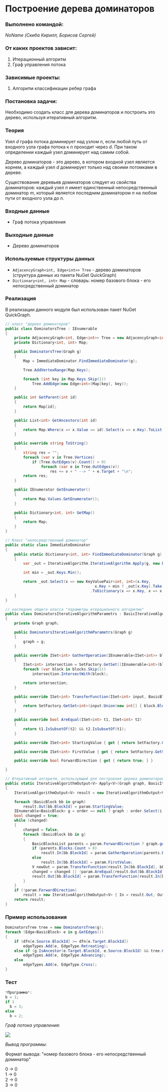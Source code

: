 # Построение дерева доминаторов

### Выполнено командой:
*NoName (Скиба Кирилл, Борисов Сергей)*

### От каких проектов зависит:
1. Итерационный алгоритм
2. Граф управления потока

### Зависимые проекты:
1. Алгоритм классификации ребер графа

### Постановка задачи:
Необходимо создать класс для дерева доминаторов и построить это дерево, используя итеративный алгоритм.

### Теория
Узел *d* графа потока доминирует над узлом *n*, если любой путь от входного узла графа потока к *n* проходит через *d*.
При таком определении каждый узел доминирует над самим собой.

Дерево доминаторов - это дерево, в котором входной узел является корнем, а каждый узел *d* доминирует только над своими потомками в дереве.

Существование деревьев доминаторов следует из свойства доминаторов: каждый узел *n* имеет единственный непосредственный доминатор *m*, который является
последним доминатором *n* на любом пути от входного узла до *n*.

### Входные данные
- Граф потока управления

### Выходные данные
- Дерево доминаторов


### Используемые структуры данных
- `AdjacencyGraph<int, Edge<int>> Tree` - дерево доминаторов (структура данных из пакета NuGet QuickGraph)
- `Dictionary<int, int> Map` - словарь: номер базового блока - его непосредственный доминатор

### Реализация

В реализации данного модуля был использован пакет NuGet QuickGraph.

```cs
// класс "дерево доминаторов"
public class DominatorsTree : IEnumerable
{
    private AdjacencyGraph<int, Edge<int>> Tree = new AdjacencyGraph<int, Edge<int>>();
    private Dictionary<int, int> Map;

    public DominatorsTree(Graph g)
    {
        Map = ImmediateDominator.FindImmediateDominator(g);

        Tree.AddVertexRange(Map.Keys);

        foreach (int key in Map.Keys.Skip(1))
            Tree.AddEdge(new Edge<int>(Map[key], key));
    }

    public int GetParent(int id)
    {
        return Map[id];
    }

    public List<int> GetAncestors(int id)
    {
        return Map.Where(x => x.Value == id).Select(x => x.Key).ToList();
    }

    public override string ToString()
    {
        string res = "";
        foreach (var v in Tree.Vertices)
            if (Tree.OutEdges(v).Count() > 0)
                foreach (var e in Tree.OutEdges(v))
                    res += v + " --> " + e.Target + "\n";
        return res;
    }

    public IEnumerator GetEnumerator()
    {
        return Map.Values.GetEnumerator();
    }

    public Dictionary<int, int> GetMap()
    {
        return Map;
    }
}

// Класс "непосредственный доминатор"
public static class ImmediateDominator
{
    public static Dictionary<int, int> FindImmediateDominator(Graph g)
    {
        var _out = IterativeAlgorithm.IterativeAlgorithm.Apply(g, new DominatorsIterativeAlgorithmParametrs(g)).Out;

        int min = _out.Keys.Min();

        return _out.Select(x => new KeyValuePair<int, int>(x.Key,
                                        x.Key > min ? _out[x.Key].Take(_out[x.Key].Count - 1).Last() : min))
                                      .ToDictionary(x => x.Key, x => x.Value);
    }
}

// наследник общего класса "параметры итерационного алгоритма"
public class DominatorsIterativeAlgorithmParametrs : BasicIterativeAlgorithmParameters<ISet<int>>
{
    private Graph graph;

    public DominatorsIterativeAlgorithmParametrs(Graph g)
    {
        graph = g;
    }

    public override ISet<int> GatherOperation(IEnumerable<ISet<int>> blocks)
    {
        ISet<int> intersection = SetFactory.GetSet((IEnumerable<int>)blocks.First());
        foreach (var block in blocks.Skip(1))
            intersection.IntersectWith(block);

        return intersection;
    }

    public override ISet<int> TransferFunction(ISet<int> input, BasicBlock block)
    {
        return SetFactory.GetSet<int>(input.Union(new int[] { block.BlockId }));
    }

    public override bool AreEqual(ISet<int> t1, ISet<int> t2)
    {
        return t1.IsSubsetOf(t2) && t2.IsSubsetOf(t1);
    }

    public override ISet<int> StartingValue { get { return SetFactory.GetSet<int>(Enumerable.Range(graph.GetMinBlockId(), graph.Count())); } }

    public override ISet<int> FirstValue { get { return SetFactory.GetSet<int>(Enumerable.Repeat(graph.GetMinBlockId(), 1)); } }

    public override bool ForwardDirection { get { return true; } }

}

// Итеративный алгоритм, использующий для построения дерева доминаторов
public static IterativeAlgorithmOutput<V> Apply<V>(Graph graph, BasicIterativeAlgorithmParameters<V> param, int[] order = null)
{
    IterativeAlgorithmOutput<V> result = new IterativeAlgorithmOutput<V>();

    foreach (BasicBlock bb in graph)
        result.Out[bb.BlockId] = param.StartingValue;
    IEnumerable<BasicBlock> g = order == null ? graph : order.Select(i => graph.getBlockById(i));
    bool changed = true;
    while (changed)
    {
        changed = false;
        foreach (BasicBlock bb in g)
        {
            BasicBlocksList parents = param.ForwardDirection ? graph.getParents(bb.BlockId) : graph.getChildren(bb.BlockId);
            if (parents.Blocks.Count > 0)
                result.In[bb.BlockId] = param.GatherOperation(parents.Blocks.Select(b => result.Out[b.BlockId]));
            else
                result.In[bb.BlockId] = param.FirstValue;
            V newOut = param.TransferFunction(result.In[bb.BlockId], bb);
            changed = changed || !param.AreEqual(result.Out[bb.BlockId], newOut);
            result.Out[bb.BlockId] = param.TransferFunction(result.In[bb.BlockId], bb);
        }
    }
    if (!param.ForwardDirection)
        result = new IterativeAlgorithmOutput<V> { In = result.Out, Out = result.In };
    return result;
}
```

### Пример использования
```cs
DominatorsTree tree = new DominatorsTree(g);
foreach (Edge<BasicBlock> e in g.GetEdges())
{
    if (dfn[e.Source.BlockId] >= dfn[e.Target.BlockId])
        edgeTypes.Add(e, EdgeType.Retreating);
    else if (g.IsAncestor(e.Target.BlockId, e.Source.BlockId) && tree.GetParent(e.Target.BlockId) == e.Source.BlockId)
        edgeTypes.Add(e, EdgeType.Advancing);
    else
        edgeTypes.Add(e, EdgeType.Cross);
}
```

### Тест
```cs
*Программа*:
b = 1;
if 1 
  b = 3;
else
  b = 2;
```

*Граф потока управления*:

![](../GoogleDogs/img/TestEC.png?raw=true)

*Вывод программы*:

Формат вывода: "номер базового блока - его непосредственный доминатор"

0 -> 0                                                        
1 -> 0                                                          
2 -> 0                                                                
3 -> 0
